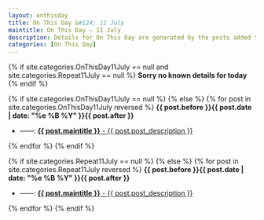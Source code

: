 ```yaml
---
layout: onthisday
title: On This Day &#124; 11 July
maintitle: On This Day — 11 July
description: Details for On This Day are genarated by the posts added to the website so the content is subject to changes/updates over time.
categories: [On This Day]
---
```


{% if site.categories.OnThisDay11July == null and site.categories.Repeat11July == null %}
<strong>Sorry no known details for today</strong>
{% endif %}

{% if site.categories.OnThisDay11July == null %}
{% else %}
{% for post in site.categories.OnThisDay11July reversed %}
<strong>{{ post.before }}{{ post.date | date: "%e %B %Y" }}{{ post.after }}</strong>
<ul>
<li> ——: <a class="{{ post.class }}" href="{{ post.url }}"><strong>{{ post.maintitle }}</strong> - {{ post.post_description }}</a></li>
</ul>
{% endfor %}
{% endif %}

{% if site.categories.Repeat11July == null %}
{% else %}
{% for post in site.categories.Repeat11July reversed %}
<strong>{{ post.before }}{{ post.date | date: "%e %B %Y" }}{{ post.after }}</strong>
<ul>
<li> ——: <a class="{{ post.class }}" href="{{ post.url }}"><strong>{{ post.maintitle }}</strong> - {{ post.post_description }}</a></li>
</ul>
{% endfor %}
{% endif %}
